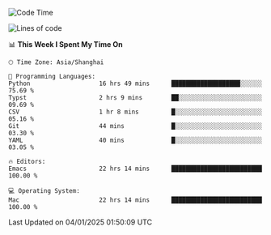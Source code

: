 <!--START_SECTION:waka-->
![Code Time](http://img.shields.io/badge/Code%20Time-2%2C443%20hrs%2013%20mins-blue)

![Lines of code](https://img.shields.io/badge/From%20Hello%20World%20I%27ve%20Written-309.9%20thousand%20lines%20of%20code-blue)

📊 **This Week I Spent My Time On** 

```text
🕑︎ Time Zone: Asia/Shanghai

💬 Programming Languages: 
Python                   16 hrs 49 mins      ███████████████████░░░░░░   75.69 % 
Typst                    2 hrs 9 mins        ██░░░░░░░░░░░░░░░░░░░░░░░   09.69 % 
CSV                      1 hr 8 mins         █░░░░░░░░░░░░░░░░░░░░░░░░   05.16 % 
Git                      44 mins             █░░░░░░░░░░░░░░░░░░░░░░░░   03.30 % 
YAML                     40 mins             █░░░░░░░░░░░░░░░░░░░░░░░░   03.05 % 

🔥 Editors: 
Emacs                    22 hrs 14 mins      █████████████████████████   100.00 % 

💻 Operating System: 
Mac                      22 hrs 14 mins      █████████████████████████   100.00 % 
```


 Last Updated on 04/01/2025 01:50:09 UTC
<!--END_SECTION:waka-->
